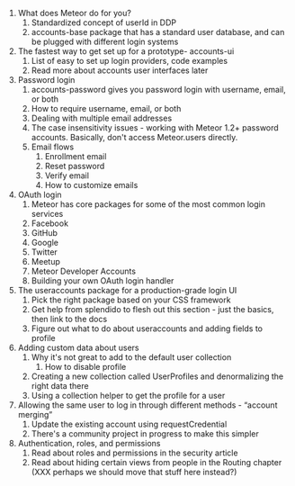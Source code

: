 1. What does Meteor do for you?
    1. Standardized concept of userId in DDP
    2. accounts-base package that has a standard user database, and can be plugged with different login systems
2. The fastest way to get set up for a prototype- accounts-ui
    1. List of easy to set up login providers, code examples
    2. Read more about accounts user interfaces later
3. Password login
    1. accounts-password gives you password login with username, email, or both
    2. How to require username, email, or both
    3. Dealing with multiple email addresses
    4. The case insensitivity issues - working with Meteor 1.2+ password accounts. Basically, don't access Meteor.users directly.
    5. Email flows
        1. Enrollment email
        2. Reset password
        3. Verify email
        4. How to customize emails
4. OAuth login
    1. Meteor has core packages for some of the most common login services
    2. Facebook
    3. GitHub
    4. Google
    5. Twitter
    6. Meetup
    7. Meteor Developer Accounts
    8. Building your own OAuth login handler
5. The useraccounts package for a production-grade login UI
    1. Pick the right package based on your CSS framework
    2. Get help from splendido to flesh out this section - just the basics, then link to the docs
    3. Figure out what to do about useraccounts and adding fields to profile
6. Adding custom data about users
    1. Why it's not great to add to the default user collection
        1. How to disable profile
    2. Creating a new collection called UserProfiles and denormalizing the right data there
    3. Using a collection helper to get the profile for a user
7. Allowing the same user to log in through different methods - “account merging”
    1. Update the existing account using requestCredential
    2. There's a community project in progress to make this simpler
8. Authentication, roles, and permissions
    1. Read about roles and permissions in the security article
    2. Read about hiding certain views from people in the Routing chapter (XXX perhaps we should move that stuff here instead?)
